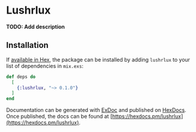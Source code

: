 # Lushrlux

**TODO: Add description**

## Installation

If [available in Hex](https://hex.pm/docs/publish), the package can be installed
by adding `lushrlux` to your list of dependencies in `mix.exs`:

```elixir
def deps do
  [
    {:lushrlux, "~> 0.1.0"}
  ]
end
```

Documentation can be generated with [ExDoc](https://github.com/elixir-lang/ex_doc)
and published on [HexDocs](https://hexdocs.pm). Once published, the docs can
be found at [https://hexdocs.pm/lushrlux](https://hexdocs.pm/lushrlux).

